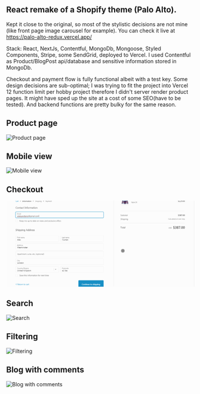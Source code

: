 ## React remake of a Shopify theme (Palo Alto). 
Kept it close to the original, so most of the stylistic decisions are not mine (like front page image carousel for example). You can check it live at https://palo-alto-redux.vercel.app/

Stack: React, NextJs, Contentful, MongoDb, Mongoose, Styled Components, Stripe, some SendGrid, deployed to Vercel. I used Contentful as Product/BlogPost api/database and sensitive information stored in MongoDb. 

Checkout and payment flow is fully functional albeit with a test key. Some design decisions are sub-optimal; I was trying to fit the project into Vercel 12 function limit per hobby project therefore I didn't server render product pages. It might have sped up the site at a cost of some SEO(have to be tested). And backend functions are pretty bulky for the same reason.

## Product page
![Product page](demo/1.gif)

## Mobile view
![Mobile view](demo/1mobile.gif)

## Checkout
![Checkout](demo/2.gif)

## Search
![Search](demo/3.gif)

## Filtering
![Filtering](demo/4.gif)

## Blog with comments
![Blog with comments](demo/5.gif)
